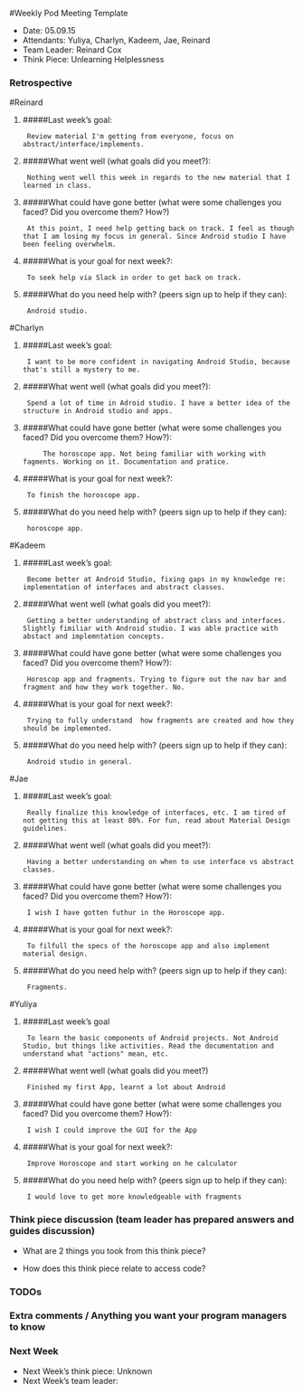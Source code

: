 #Weekly Pod Meeting Template

* Date: 05.09.15
* Attendants: Yuliya, Charlyn, Kadeem, Jae, Reinard
* Team Leader: Reinard Cox
* Think Piece: Unlearning Helplessness

### Retrospective

#Reinard

1. #####Last week’s goal:

		Review material I'm getting from everyone, focus on abstract/interface/implements.

2. #####What went well (what goals did you meet?):

		Nothing went well this week in regards to the new material that I learned in class. 
		
3. #####What could have gone better (what were some challenges you faced? Did you overcome them? How?)

		At this point, I need help getting back on track. I feel as though that I am losing my focus in general. Since Android studio I have been feeling overwhelm. 
		
4. #####What is your goal for next week?:

		To seek help via Slack in order to get back on track. 
		 
5. #####What do you need help with? (peers sign up to help if they can):

		Android studio. 

#Charlyn

1. #####Last week’s goal:

		I want to be more confident in navigating Android Studio, because that's still a mystery to me.

2. #####What went well (what goals did you meet?):

		Spend a lot of time in Adroid studio. I have a better idea of the structure in Android studio and apps.  

3. #####What could have gone better (what were some challenges you faced? Did you overcome them? How?):

			The horoscope app. Not being familiar with working with fagments. Working on it. Documentation and pratice. 

4. #####What is your goal for next week?:

		To finish the horoscope app. 

5. #####What do you need help with? (peers sign up to help if they can):

		horoscope app. 


#Kadeem

1. #####Last week’s goal:

		Become better at Android Studio, fixing gaps in my knowledge re: implementation of interfaces and abstract classes.

2. #####What went well (what goals did you meet?):

		Getting a better understanding of abstract class and interfaces. Slightly fimiliar with Android studio. I was able practice with abstact and implemntation concepts.

3. #####What could have gone better (what were some challenges you faced? Did you overcome them? How?):

		Horoscop app and fragments. Trying to figure out the nav bar and fragment and how they work together. No. 

4. #####What is your goal for next week?:

		Trying to fully understand  how fragments are created and how they should be implemented. 
		
5. #####What do you need help with? (peers sign up to help if they can):

		Android studio in general. 


#Jae

1. #####Last week’s goal:

		Really finalize this knowledge of interfaces, etc. I am tired of not getting this at least 80%. For fun, read about Material Design guidelines.

2. #####What went well (what goals did you meet?):

		Having a better understanding on when to use interface vs abstract classes. 

3. #####What could have gone better (what were some challenges you faced? Did you overcome them? How?):

		I wish I have gotten futhur in the Horoscope app. 

4. #####What is your goal for next week?:

		To filfull the specs of the horoscope app and also implement material design. 

5. #####What do you need help with? (peers sign up to help if they can):

		Fragments. 


#Yuliya

1. #####Last week’s goal

		To learn the basic components of Android projects. Not Android Studio, but things like activities. Read the documentation and understand what "actions" mean, etc.
		
2. #####What went well (what goals did you meet?)

		Finished my first App, learnt a lot about Android
		
3. #####What could have gone better (what were some challenges you faced? Did you overcome them? How?): 

		I wish I could improve the GUI for the App
		
4. #####What is your goal for next week?: 

		Improve Horoscope and start working on he calculator	
			
5. #####What do you need help with? (peers sign up to help if they can):

		I would love to get more knowledgeable with fragments
		

### Think piece discussion (team leader has prepared answers and guides discussion)

* What are 2 things you took from this think piece? 

* How does this think piece relate to access code? 


### TODOs

### Extra comments / Anything you want your program managers to know

### Next Week

* Next Week’s think piece: Unknown
* Next Week’s team leader:
